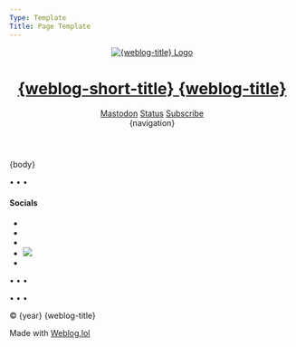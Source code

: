 ```yaml
---
Type: Template
Title: Page Template
---
```


<!DOCTYPE html>
<html lang="en"> <!-- Page Template -->
<!-- GitHub file path: 
  configuration/page-template.md -->
<head> <!-- HEAD -->

<!-- METADATA -->
<meta charset="UTF-8">
<meta name="viewport" content="width=device-width, initial-scale=1">
<title>{weblog-title}{separator}{post-title}</title>
<meta name="description" content="{weblog-description}">
<meta name="author" content="{author}">
    
<!-- OpenGraph METADATA -->
<meta property="og:title" content="{weblog-title}">
<meta property="og:description" content="{weblog-description}">
<meta property="og:type" content="article">
<meta property="og:url" content="{permalink}">
<meta property="og:image" content="https://profiles.cache.lol/luxury-format/picture.png">

<!-- FEDIVERSE (Mastodon) -->
<meta name="fediverse:creator" content="@luxury_format@social.lol">
<link rel="me" href="https://social.lol/@luxury_format">
    
<!-- FEEDS -->
<link rel="alternate" type="application/atom+xml" title="{weblog-title} Atom Feed" href="{atom-url}">
<link rel="alternate" type="application/rss+xml" title="{weblog-title} RSS Feed" href="{rss-url}">
<link rel="alternate" type="application/json" title="{weblog-title} JSON Feed" href="{json-url}">
    
<!-- BLOGROLL -->
<!-- <link rel="blogroll" type="text/xml" href="/blogroll/opml.xml" title="{weblog-title} blogroll"> -->
    
<!-- ICONS -->
<link rel='icon' href='https://luxury-format.omg.lol/favicon.ico'>
    
<!-- APPLE-TOUCH-ICON.PNG -->
<link rel="apple-touch-icon" href="https://profiles.cache.lol/luxury-format/picture.png">
<meta name="apple-mobile-web-app-title" content="{weblog-short-title}">
<meta name="apple-mobile-web-app-capable" content="yes">
    
<!-- SITE.WEBMANIFEST -->
<link rel="manifest" href="/site.webmanifest">

<!-- COLOR SCHEME -->
<meta name="color-scheme" content="light dark">

<!-- THEME COLOR -->
<meta name="theme-color" content="#FFFFFF" media="(prefers-color-scheme: light)">
<meta name="theme-color" content="#000000" media="(prefers-color-scheme: dark)">

<!-- /style.css -->
<link rel="stylesheet" href="/css/style.css">
</head>

<body> <!-- BODY -->
<header> <!-- HEADER -->

<div class="header-top-row">
<div class="logo-title">
<a href="/">
<img src="https://profiles.cache.lol/luxury-format/picture.png" alt="{weblog-title} Logo">
<h1 class="weblog-title">
<span class="short">{weblog-short-title}</span>
<span class="long">{weblog-title}</span>
</h1>
</a>
</div>

<div class="header-icons">
<a href="https://social.lol/@luxury_format"><i class="fa-brands fa-mastodon"></i><span>Mastodon</span></a>
<a href="https://luxury-format.weblog.lol/status"><i class="fa-solid fa-face-grin"></i><span>Status</span></a>
<a href="https://luxury-format.weblog.lol/subscribe"><i class="fa-solid fa-rss"></i><span>Subscribe</span></a>
</div>

</div>
      
<!-- NAVIGATION-->
<div class="weblog-navigation">
{navigation}
</div>

</header>

<main class="no-title-link"><!-- MAIN -->

{body}

<span class="divider">&bull; &bull; &bull;</span>
      
</main>

<footer> <!-- FOOTER -->

<h4>Socials</h4>
<ul class="socials">
<li><a rel="me" href="https://social.lol/@luxury_format"><i class="fa-brands fa-mastodon"></i></a></li>
<li><a rel="me" href="https://bsky.app/profile/luxury-format.bsky.social"><i class="fa-brands fa-bluesky"></i></a></li>
<li><a rel="me" href="https://discordapp.com/users/434798061370474526"><i class="fa-brands fa-discord"></i></a></li>
<li><a rel="me" href="https://luxury-format.omg.lol"><img src="https://cdn.cache.lol/img/prami.svg"></a></li>
<li><a rel="me" href="https://github.com/luxury-format"><i class="fa-brands fa-github"></i></a></li>
</ul>

<span class="divider">&bull; &bull; &bull;</span>
      
<!-- STATUSLOG -->
<script src="https://status.lol/luxury-format.js?time&link&fluent&pretty"></script>
      
<span class="divider">&bull; &bull; &bull;</span>
      
<p>&copy; {year} {weblog-title}</p>

<p class="footer-weblog-p">Made with <a href="https://home.omg.lol/referred-by/luxury-format"><span class="logotype">Weblog<span class="logotype dot">.</span>lol</span></a></p>

</footer>
</body>
</html>
